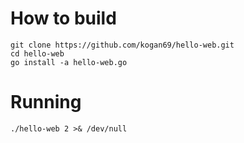 # How to build
```shell
git clone https://github.com/kogan69/hello-web.git
cd hello-web
go install -a hello-web.go
```

# Running
```shell
./hello-web 2 >& /dev/null
```

